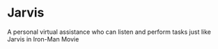 # Jarvis
A personal virtual assistance who can listen and perform tasks just like Jarvis in Iron-Man Movie
